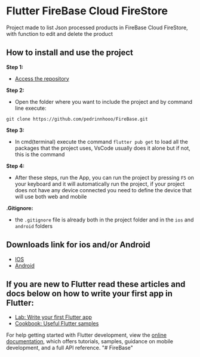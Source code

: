# Flutter FireBase Cloud FireStore

Project made to list Json processed products in FireBase Cloud FireStore, with function to edit and delete the product

## How to install and use the project

**Step 1:**
- [Access the repository](https://github.com/pedrinnhooo/FireBase)

**Step 2:**
- Open the folder where you want to include the project and by command line execute: 
```
git clone https://github.com/pedrinnhooo/FireBase.git
```

**Step 3:**
- In cmd(terminal) execute the command ` flutter pub get ` to load all the packages that the project uses, VsCode usually does it alone but if not, this is the command

**Step 4:**
- After these steps, run the App, you can run the project by pressing ` F5 ` on your keyboard and it will automatically run the project, if your project does not have any device connected you need to define the device that will use both web and mobile

**.Gitignore:**
- the ` .gitignore ` file is already both in the project folder and in the ` ios ` and ` android ` folders
## Downloads link for ios and/or Android

- [IOS](https://github.com/pedrinnhooo/FireBase/tree/main/ios)
- [Android](https://github.com/pedrinnhooo/FireBase/tree/main/android)


## If you are new to Flutter read these articles and docs below on how to write your first app in Flutter:

- [Lab: Write your first Flutter app](https://docs.flutter.dev/get-started/codelab)
- [Cookbook: Useful Flutter samples](https://docs.flutter.dev/cookbook)

For help getting started with Flutter development, view the
[online documentation](https://docs.flutter.dev/), which offers tutorials,
samples, guidance on mobile development, and a full API reference.
"# FireBase" 
